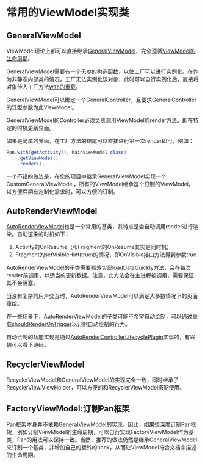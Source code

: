 # 常用的ViewModel实现类

## GeneralViewModel

ViewModel理论上都可以直接继承[GeneralViewModel](javadoc/cn/campusapp/pan/GeneralViewModel.html)，完全遵循[ViewModel的生命周期](Components/#viewmodelcontroller)。

GeneralViewModel需要有一个无参的构造函数，以使工厂可以进行实例化。在作为非静态内部类的情况，工厂无法实例化该对象，此时可以自行实例化后，直接将对象传入工厂方法[with的重载](javadoc/cn/campusapp/pan/Pan.html#with-cn.campusapp.pan.lifecycle.LifecycleObserved-S-)。

GeneralViewModel可以绑定一个GeneralController，且要求GeneralController的泛型参数为此ViewModel。

GeneralViewModel的Controller必须负责调用ViewModel的render方法。即在特定的时机更新界面。

如果是简单的界面，在工厂方法的结尾可以直接进行第一次render即可，例如：
```Java
Pan.with(getActivity(), MainViewModel.class)
	.getViewModel()
	.render();
```

一个不错的做法是，在您的项目中继承GeneralViewModel实现一个CustomGeneralViewModel，所有的ViewModel继承这个订制的ViewModel，以方便后期有定制化需求时，可以方便的订制。

## AutoRenderViewModel

[AutoRenderViewModel]()也是一个常用的基类，其特点是会自动调用render进行渲染。自动渲染的时机如下：

1. Activity的OnResume（和Fragment的OnResume其实是同时机）
2. Fragment的setVisibleHint(true)的情况，即OnVisible接口方法得到参数true

AutoRenderViewModel的子类需要额外实现[loadDataQuickly](javadoc/cn/campusapp/pan/autorender/AutoRender.html#loadDataQuickly--)方法，会在每次render前调用，以适当的更新数据。注意，此方法会在主进程被调用，需要保证其不会阻塞。

当没有复杂的用户交互时，AutoRenderViewModel可以满足大多数情况下的页面重绘。

在一些场景下，AutoRenderViewModel的子类可能不希望自动绘制，可以通过重载[shouldRenderOnTrigger](javadoc/cn/campusapp/pan/autorender/AutoRender.html#shouldRenderOnTrigger--)以订制自动绘制的行为。

自动绘制的功能实现是通过[AutoRenderControllerLifecyclePlugin](javadoc/cn/campusapp/pan/autorender/AutoRenderControllerLifecyclePlugin.html)实现的，有兴趣可以看下源码。

## RecyclerViewModel

RecyclerViewModel和GeneralViewModel的实现完全一致，同时继承了RecyclerView.ViewHolder，可以方便的和RecyclerViewModel搭配使用。

## FactoryViewModel:订制Pan框架

Pan框架本身并不依赖GeneralViewModel的实现，因此，如果想深度订制Pan框架，例如订制ViewModel的生命周期，可以自行实现FactoryViewModel作为基类，Pan的用法可以保持一致。当然，推荐的做法仍然是继承GeneralViewModel来订制一个基类，并增加自己的额外的hook，从而让ViewModel符合文档中描述的生命周期。
